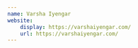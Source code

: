 ```yaml
---
name: Varsha Iyengar
website: 
    display: https://varshaiyengar.com/
    url: https://varshaiyengar.com/
---
```

